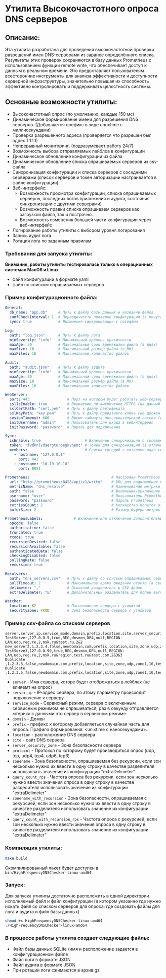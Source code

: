 # Утилита Высокочастотного опроса DNS серверов

## Описание:
Эта утилита разработана для проведения высокочастотной проверки разрешений имен DNS-серверами из заранее определённого списка. Результаты этих проверок сохраняются в базу данных Prometheus с использованием функции remote write, что обеспечивает доступ к данным в реальном времени. Это предоставляет пользователям всесторонние инструменты для анализа эффективности и доступности серверной инфраструктуры, значительно повышая их способность эффективно контролировать и поддерживать целостность системы.


## Основные возможности утилиты:
- Высокочастотный опрос (по умолчанию, каждые 150 мс)
- Динамическое формирование имени для разрешения DNS серверов. (Добавляется префикс в виде unuxtime с миллисекундами)
- Проверка разрешенного адреса (проверяется что разрешен был адрес 1.1.1.1)
- Непрерывный мониторинг. (подразумевает работу 24/7)
- Возможность выбора отправляемых лейблов в конфигурации
- Динамическое обновление конфигурации из файла
- Динамическое обновление списка опрашиваемых серверов из csv-файла
- Синхронизация конфигурации и списка серверов с соседними серверами (список серверов и токен авторизации настраивается в файле конфигурации)
- Веб-интерфейс:
	- Возможность просмотра конфигурации, списка опрашиваемых серверов, последних логов приложения и аудита, состояния синхронизации с другими серверами)
	- Возможность правки списка опрашиваем серверов как загрузкой файла, так и построчно.
	- Возможность изменения большей части конфигурации через веб-интерфейс
- Логирование работы утилиты с выбором уровня логирования
- Запись аудит лога
- Ротация лога по заданным правилам


### Требования для запуска утилиты:
**Внимание, работы утилиты тестировалась только в операционных системах MacOS и Linux**

- файл конфигурации в формате yaml
- файл со списком опрашиваемых серверов


### Пример конфигурационного файла:
```yaml
General:
  db_name: "app.db"     # Путь к файлу базы данных и название файла
  confCheckInterval: 1  # Переодичность проверки конфигурации (в минутах)
  sync: true            # Включение синхронизации с соседями

Log:
  path: "log.json"      # Путь к файлу лога
  minSeverity: "info"   # Минимальный уровень критичности
  maxAge: 30            # Максимальный срок времяжизни фийла (в днях)
  maxSize: 10           # Максимальный размер файла (в Мб)
  maxFiles: 10          # Максимальное количество файлов

Audit:
  path: "audit.json"    # Путь к файлу аудита
  minSeverity: "info"   # Минимальный уровень критичности
  maxAge: 30            # Максимальный срок времяжизни фийла (в днях)
  maxSize: 10           # Максимальный размер файла (в Мб)
  maxFiles: 10          # Максимальное количество файлов

WebServer:
  port: 443                 # Порт на котором будет работать web-сервер
  sslIsEnable: true         # Включение ли выключение HTTPS (на данный момент не работает)
  sslCertPath: "cert.pem"   # Путь к файлу сертификата
  sslKeyPath: "key.pem"     # Путь к файлу приватного ключа (не должен быть защищен парольной фразой)
  sesionTimeout: 600        # Время таймаута пользовательской сессии (в секундах)
  initUsername: "admin"     # Пользователь для входа в вебинтерфейс
  initPassword: "password"  # Пароль для подключения

Sync:
  isEnable: true                    # Включение синхронизации с соседями
  token: "fvdknlvd9ergturoegkvnemc" # Тонек для синхронизации (в отличии от пользовательского токена не имеет срока действия)
  members:                          # Список соседий с которыми надо синхронизироваться
    - hostname: "127.0.0.1"
      port: 443
    - hostname: "10.10.10.10"
      port: 8081

Prometheus:                                     # Настройки Promrtheus
  url: "http://prometheus:8428/api/v1/write"    # URL для подключения к prometheus
  metricName: "dns_resolve"                     # Наименование метрики
  auth: false                                   # Включение/выключение авторизации
  username: "user"                              # Пользователь Prometheus для запись данных в БД
  password: "password"                          # Пароль Prometheus
  retriesCount: 2                               # Количество попыток отправить метрки
  buferSize: 2                                  # Размер буфера метрик (сколько метрик будет собранно перед отправкой в Promrtheus)

PrometheusLabels:              # Включение или отключение дополнительных лейблов (отражена текущая настройка)
  opcode: false
  authoritative: false
  truncated: true
  rcode: true
  recursionDesired: false
  recursionAvailable: false
  authenticatedData: false
  checkingDisabled: false
  pollingRate: false
  recursion: true

Resolvers:                  
  path: "dns_servers.csv"   # Путь к файлу со списком опрашиваемых серверов
  pullTimeout: 2            # Максимальное время ожидание ответа (в секундах)
  delimeter: ","            # Основной разделитель в CSV-файле
  extraDelimeter: "&"       # Дополнительный разделитель для полей server_security_zone, query_count_rps, zonename_with_recursion, query_count_with_recursion_rps

Watcher:
  location: K2              # Пасположение сервера с утилитой
  securityZone: PROD        # Зона безопасности сервера с утилитой


```
### Пример csv-файла со списком серверов
```csv
server,server_ip,service_mode,domain,prefix,location,site,server_security_zone,protocol,zonename,query_count_rps,zonename_with_recursion,query_count_with_recursion_rps
TestServer,127.0.0.5,true,REG,dnsmon,DP4,null,REGION-LAN,udp,reg.ru,2,msk.ru&test.ru,2&2
new_server2,1.2.3.4,false,newdomain.com,prefix,location,site,zone,udp,zone1,10,test.ru&region.test2.ru,1&2
TestServe3,127.0.0.99,true,REG,dnsmon,DP4,null,REGION-LAN,udp,reg.ru,2,msk.ru&region.test.ru&test.com,2&3&3
Dublicate ,1.2.3.5,false,newdomain.com,prefix,location,site,zone,udp,zone1,10,test.ru,1
Dublicate ,1.2.3.5,false,newdomain.com,prefix,location,site,zone,udp,zone1,10,test.ru,1
```
- `server` - Имя сервера, которе будет отоброжаться в лейблах (не влияемт на опрос)
- `server_ip` - IP-адрес сервера, по этому параметру происходит подключение к серверу
- `service_mode` - Сервисный режим, сервера с включенным сервисным режимом не опрашиваться, раз в секунду отправляется мтерика с данными что сервер в сервисном режиме
- `domain` - Домен
- `prefix` - префикс к которому добавляеться случайная часть для опроса. Прафило формирования: <unixtime с наносекундами>.<suffix>.<zonename>
- `location` - расположение DNS сервера
- `site` - сайт DNS сервера
- `server_security_zone` - Зона безопасности сервера
- `protocol` - Протокол по которому будет производиться опрос (udp, tcp, udp4, tcp4, udp6, tcp6)
- `zonename` - Зона безопасности, опрашиваемая без рекурсии, если зон несколько нужно их ввести в одну строку в качестве разделителя использовать значение из конфигурации "extraDelimeter"
- `query_count_rps` - Частота опроса без рекурсии, если зон несколько нужно ввести значения опроса в одну строку в качестве разделителя использовать значение из конфигурации "extraDelimeter"
- `zonename_with_recursion` - Зона безопасности, опрашиваемая с рекурсией, если зон несколько нужно их ввести в одну строку в качестве разделителя использовать значение из конфигурации "extraDelimeter"
- `query_count_with_recursion_rps` - Частота опроса с рекурсией, если зон несколько нужно ввести значения опроса в одну строку в качестве разделителя использовать значение из конфигурации "extraDelimeter"

### Компиляция утилиты:
```bash
make build
```
Скомпилированный пакет будет доступен в `bin/HighFrequencyDNSChecker-linux-amd64`

### Запуск:
Для запуска утилиты достаточно расположить в одной директории исполняемый файл и файл конфигурации (в котором указанно где нужно искать файл со списком серверов для опроса: где создовать файлы для лога и аудита и файл базы данных)
```bash
chmod +x HighFrequencyDNSChecker-linux-amd64
./HighFrequencyDNSChecker-linux-amd64
```

### В процессе работы утилита создает следующие файлы:
-	Файл базы данных SQLite (имя и расположение задается в конфигурационном файле
-	Файл лога в формате JSON
-	Файл аудита в формате JSON
-	При ротации логи сжимаются в архив gz
 
